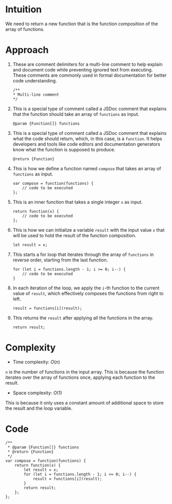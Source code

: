 # Intuition
<!-- Describe your first thoughts on how to solve this problem. -->
We need to return a new function that is the function composition of the array of functions. 

# Approach
<!-- Describe your approach to solving the problem. -->
1. These are comment delimiters for a multi-line comment to help explain and document code while preventing ignored text from executing. These comments are commonly used in formal documentation for better code understanding.

    ```
    /**
    * Multi-line comment
    */
    ```

2. This is a special type of comment called a JSDoc comment that explains that the function should take an array of `functions` as input.

    ```
    @param {Function[]} functions
    ```

3. This is a special type of comment called a JSDoc comment that explains what the code should return, which, in this case, is a `function`. It helps developers and tools like code editors and documentation generators know what the function is supposed to produce.

    ```
    @return {Function}
    ```

4. This is how we define a function named `compose` that takes an array of `functions` as input.

    ```
    var compose = function(functions) {
        // code to be executed
    };
    ```

5. This is an inner function that takes a single integer `x` as input.

    ```
    return function(x) {
        // code to be executed
    };
    ```

6. This is how we can initialize a variable `result` with the input value `x` that will be used to hold the result of the function composition.

    ```
    let result = x;
    ```

7. This starts a for loop that iterates through the array of `functions` in reverse order, starting from the last function.

    ```
    for (let i = functions.length - 1; i >= 0; i--) {
        // code to be executed
    }
    ```

8. In each iteration of the loop, we apply the `i`-th function to the current value of `result`, which effectively composes the functions from right to left.

    ```
    result = functions[i](result);
    ```

9. This returns the `result` after applying all the functions in the array.

    ```
    return result;
    ```

# Complexity
- Time complexity: $O(n)$
<!-- Add your time complexity here, e.g. $$O(n)$$ -->
`n` is the number of functions in the input array. This is because the function iterates over the array of functions once, applying each function to the result.

- Space complexity: $O(1)$
<!-- Add your space complexity here, e.g. $$O(n)$$ -->
This is because it only uses a constant amount of additional space to store the result and the loop variable.

# Code
```
/**
 * @param {Function[]} functions
 * @return {Function}
 */
var compose = function(functions) {
    return function(x) {
        let result = x;
        for (let i = functions.length - 1; i >= 0; i--) {
            result = functions[i](result);
        }
        return result;
    };
};
```
